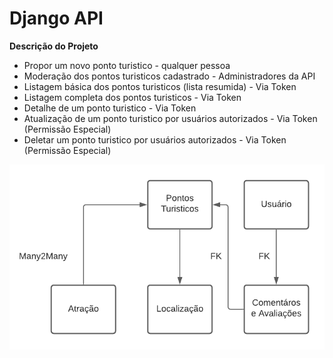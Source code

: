 # Django API

**Descrição do Projeto**

- Propor um novo ponto turistico - qualquer pessoa
- Moderação dos pontos turisticos cadastrado - Administradores da API
- Listagem básica dos pontos turisticos (lista resumida) - Via Token
- Listagem completa dos pontos turisticos - Via Token
- Detalhe de um ponto turistico - Via Token
- Atualização de um ponto turistico por usuários autorizados - Via Token (Permissão Especial)
- Deletar um ponto turistico por usuários autorizados - Via Token (Permissão Especial)

![Imagem](/uml.png)
